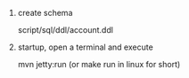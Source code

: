 1. create schema

    script/sql/ddl/account.ddl

2. startup, open a terminal and execute

    mvn jetty:run (or make run in linux for short)
